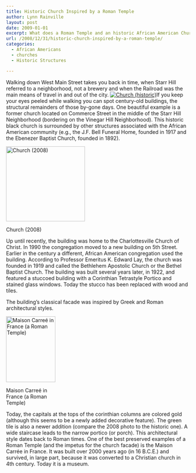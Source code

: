 ```yaml
---
title: Historic Church Inspired by a Roman Temple
author: Lynn Rainville
layout: post
date: 2009-01-01
excerpt: What does a Roman Temple and an historic African American Church have in common ?
url: /2008/12/31/historic-church-inspired-by-a-roman-temple/
categories:
  - African Americans
  - churches
  - Historic Structures

---
```

Walking down West Main Street takes you back in time, when Starr Hill referred to a neighborhood, not a brewery and when the Railroad was the main means of travel in and out of the city. [<img class="aligncenter size-thumbnail wp-image-257" title="bethel2" src="http://www.locohistory.org/blog/albemarle/wp-content/uploads/2008/12/bethel2.jpg" alt="Church (historic)" />][1]If you keep your eyes peeled while walking you can spot century-old buildings, the structural remainders of those by-gone days. One beautiful example is a former church located on Commerce Street in the middle of the Starr Hill Neighborhood (bordering on the Vinegar Hill Neighborhood). This historic black church is surrounded by other structures associated with the African American community (e.g., the J.F. Bell Funeral Home, founded in 1917 and the Ebenezer Baptist Church, founded in 1892).

<div id="attachment_256" class="wp-caption alignleft" style="width: 226px">
  <a href="http://www.locohistory.org/blog/albemarle/wp-content/uploads/2008/12/bethel1.jpg"><img class="size-medium wp-image-256" title="bethel1" src="http://www.locohistory.org/blog/albemarle/wp-content/uploads/2008/12/bethel1.jpg" alt="Church (2008)" width="216" height="205" /></a>
  
  <p class="wp-caption-text">
    Church (2008)
  </p>
</div>

Up until recently, the building was home to the Charlottesville Church of Christ. In 1990 the congregation moved to a new building on 5th Street. Earlier in the century a different, African American congregation used the building. According to Professor Emeritus K. Edward Lay, the church was founded in 1919 and called the Bethlehem Apostolic Church or the Bethel Baptist Church. The building was built several years later, in 1922, and featured a stuccoed building with a Corinthian Tetrastyle Portico and stained glass windows. Today the stucco has been replaced with wood and tiles.

The building&#8217;s classical facade was inspired by Greek and Roman architectural styles.

<div id="attachment_260" class="wp-caption alignright" style="width: 145px">
  <a href="http://www.locohistory.org/blog/albemarle/wp-content/uploads/2008/12/bethel_maisoncarree1.jpg"><img class="size-medium wp-image-260" title="bethel_maisoncarree1" src="http://www.locohistory.org/blog/albemarle/wp-content/uploads/2008/12/bethel_maisoncarree1.jpg" alt="Maison Carreé in France (a Roman Temple)" width="135" height="180" /></a>
  
  <p class="wp-caption-text">
    Maison Carreé in France (a Roman Temple)
  </p>
</div>

Today, the capitals at the tops of the corinthian columns are colored gold (although this seems to be a newly added decorative feature). The green tile is also a newer addition (compare the 2008 photo to the historic one). A wide staircase leads to the narrow portico (or porch). This architectural style dates back to Roman times. One of the best preserved examples of a Roman Temple (and the impetus for the church facade) is the Maison Carrée in France. It was built over 2000 years ago (in 16 B.C.E.) and survived, in large part, because it was converted to a Christian church in 4th century. Today it is a museum.

 [1]: http://www.locohistory.org/blog/albemarle/wp-content/uploads/2008/12/bethel2.jpg